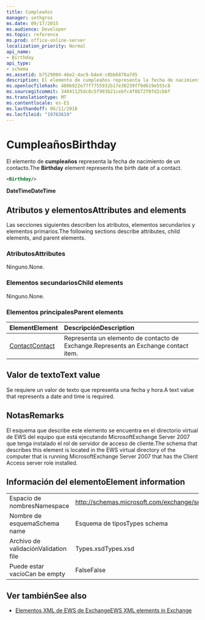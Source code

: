 ```yaml
---
title: Cumpleaños
manager: sethgros
ms.date: 09/17/2015
ms.audience: Developer
ms.topic: reference
ms.prod: office-online-server
localization_priority: Normal
api_name:
- Birthday
api_type:
- schema
ms.assetid: b7529004-46e2-4ac9-b4e4-c8bb6878a7d5
description: El elemento de cumpleaños representa la fecha de nacimiento de un contacto.
ms.openlocfilehash: 480b922e77f7755932b17e30239ff9d619e555c8
ms.sourcegitcommit: 34041125dc8c5f993b21cebfc4f8b72f0fd2cb6f
ms.translationtype: MT
ms.contentlocale: es-ES
ms.lasthandoff: 06/11/2018
ms.locfileid: "19763619"
---
```

# <a name="birthday"></a><span data-ttu-id="b3720-103">Cumpleaños</span><span class="sxs-lookup"><span data-stu-id="b3720-103">Birthday</span></span>

<span data-ttu-id="b3720-104">El elemento de **cumpleaños** representa la fecha de nacimiento de un contacto.</span><span class="sxs-lookup"><span data-stu-id="b3720-104">The **Birthday** element represents the birth date of a contact.</span></span> 
  
```xml
<Birthday/>
```

 <span data-ttu-id="b3720-105">**DateTime**</span><span class="sxs-lookup"><span data-stu-id="b3720-105">**DateTime**</span></span>
## <a name="attributes-and-elements"></a><span data-ttu-id="b3720-106">Atributos y elementos</span><span class="sxs-lookup"><span data-stu-id="b3720-106">Attributes and elements</span></span>

<span data-ttu-id="b3720-107">Las secciones siguientes describen los atributos, elementos secundarios y elementos primarios.</span><span class="sxs-lookup"><span data-stu-id="b3720-107">The following sections describe attributes, child elements, and parent elements.</span></span>
  
### <a name="attributes"></a><span data-ttu-id="b3720-108">Atributos</span><span class="sxs-lookup"><span data-stu-id="b3720-108">Attributes</span></span>

<span data-ttu-id="b3720-109">Ninguno.</span><span class="sxs-lookup"><span data-stu-id="b3720-109">None.</span></span>
  
### <a name="child-elements"></a><span data-ttu-id="b3720-110">Elementos secundarios</span><span class="sxs-lookup"><span data-stu-id="b3720-110">Child elements</span></span>

<span data-ttu-id="b3720-111">Ninguno.</span><span class="sxs-lookup"><span data-stu-id="b3720-111">None.</span></span>
  
### <a name="parent-elements"></a><span data-ttu-id="b3720-112">Elementos principales</span><span class="sxs-lookup"><span data-stu-id="b3720-112">Parent elements</span></span>

|<span data-ttu-id="b3720-113">**Element**</span><span class="sxs-lookup"><span data-stu-id="b3720-113">**Element**</span></span>|<span data-ttu-id="b3720-114">**Descripción**</span><span class="sxs-lookup"><span data-stu-id="b3720-114">**Description**</span></span>|
|:-----|:-----|
|[<span data-ttu-id="b3720-115">Contact</span><span class="sxs-lookup"><span data-stu-id="b3720-115">Contact</span></span>](contact.md) <br/> |<span data-ttu-id="b3720-116">Representa un elemento de contacto de Exchange.</span><span class="sxs-lookup"><span data-stu-id="b3720-116">Represents an Exchange contact item.</span></span>  <br/> |
   
## <a name="text-value"></a><span data-ttu-id="b3720-117">Valor de texto</span><span class="sxs-lookup"><span data-stu-id="b3720-117">Text value</span></span>

<span data-ttu-id="b3720-118">Se requiere un valor de texto que representa una fecha y hora.</span><span class="sxs-lookup"><span data-stu-id="b3720-118">A text value that represents a date and time is required.</span></span>
  
## <a name="remarks"></a><span data-ttu-id="b3720-119">Notas</span><span class="sxs-lookup"><span data-stu-id="b3720-119">Remarks</span></span>

<span data-ttu-id="b3720-120">El esquema que describe este elemento se encuentra en el directorio virtual de EWS del equipo que está ejecutando MicrosoftExchange Server 2007 que tenga instalado el rol de servidor de acceso de cliente.</span><span class="sxs-lookup"><span data-stu-id="b3720-120">The schema that describes this element is located in the EWS virtual directory of the computer that is running MicrosoftExchange Server 2007 that has the Client Access server role installed.</span></span>
  
## <a name="element-information"></a><span data-ttu-id="b3720-121">Información del elemento</span><span class="sxs-lookup"><span data-stu-id="b3720-121">Element information</span></span>

|||
|:-----|:-----|
|<span data-ttu-id="b3720-122">Espacio de nombres</span><span class="sxs-lookup"><span data-stu-id="b3720-122">Namespace</span></span>  <br/> |http://schemas.microsoft.com/exchange/services/2006/types  <br/> |
|<span data-ttu-id="b3720-123">Nombre de esquema</span><span class="sxs-lookup"><span data-stu-id="b3720-123">Schema name</span></span>  <br/> |<span data-ttu-id="b3720-124">Esquema de tipos</span><span class="sxs-lookup"><span data-stu-id="b3720-124">Types schema</span></span>  <br/> |
|<span data-ttu-id="b3720-125">Archivo de validación</span><span class="sxs-lookup"><span data-stu-id="b3720-125">Validation file</span></span>  <br/> |<span data-ttu-id="b3720-126">Types.xsd</span><span class="sxs-lookup"><span data-stu-id="b3720-126">Types.xsd</span></span>  <br/> |
|<span data-ttu-id="b3720-127">Puede estar vacío</span><span class="sxs-lookup"><span data-stu-id="b3720-127">Can be empty</span></span>  <br/> |<span data-ttu-id="b3720-128">False</span><span class="sxs-lookup"><span data-stu-id="b3720-128">False</span></span>  <br/> |
   
## <a name="see-also"></a><span data-ttu-id="b3720-129">Ver también</span><span class="sxs-lookup"><span data-stu-id="b3720-129">See also</span></span>



- [<span data-ttu-id="b3720-130">Elementos XML de EWS de Exchange</span><span class="sxs-lookup"><span data-stu-id="b3720-130">EWS XML elements in Exchange</span></span>](ews-xml-elements-in-exchange.md)


